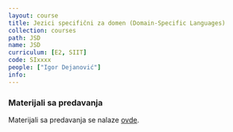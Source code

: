 ```yaml
---
layout: course
title: Jezici specifični za domen (Domain-Specific Languages)
collection: courses
path: JSD
name: JSD
curriculum: [E2, SIIT]
code: SIxxxx
people: ["Igor Dejanović"]
info:
---
```


### Materijali sa predavanja

Materijali sa predavanja se nalaze [ovde](https://www.igordejanovic.net/courses/jsd.html).


